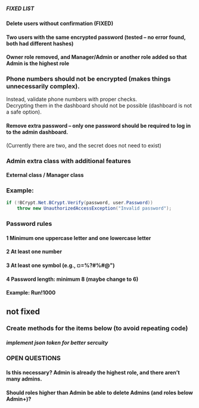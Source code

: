 


##### FIXED LIST

#### Delete users without confirmation (FIXED)

#### Two users with the same encrypted password (tested – no error found, both had different hashes)

#### Owner role removed, and Manager/Admin or another role added so that Admin is the highest role

### Phone numbers should not be encrypted (makes things unnecessarily complex).  
Instead, validate phone numbers with proper checks.  
Decrypting them in the dashboard should not be possible (dashboard is not a safe option).

#### Remove extra password – only one password should be required to log in to the admin dashboard.  
(Currently there are two, and the secret does not need to exist)

### Admin extra class with additional features
#### External class / Manager class

### Example:
```csharp
if (!BCrypt.Net.BCrypt.Verify(password, user.Password))
    throw new UnauthorizedAccessException("Invalid password");
```

### Password rules

####  1 Minimum one uppercase letter and one lowercase letter

#### 2 At least one number

#### 3 At least one symbol (e.g., ¤=%?#%#@")

#### 4 Password length: minimum 8 (maybe change to 6)

#### Example: Run!1000



## not fixed 





### Create methods for the items below (to avoid repeating code)
##### implement json token for better sercuity  

### OPEN QUESTIONS

#### Is this necessary? Admin is already the highest role, and there aren’t many admins.

#### Should roles higher than Admin be able to delete Admins (and roles below Admin+)?


